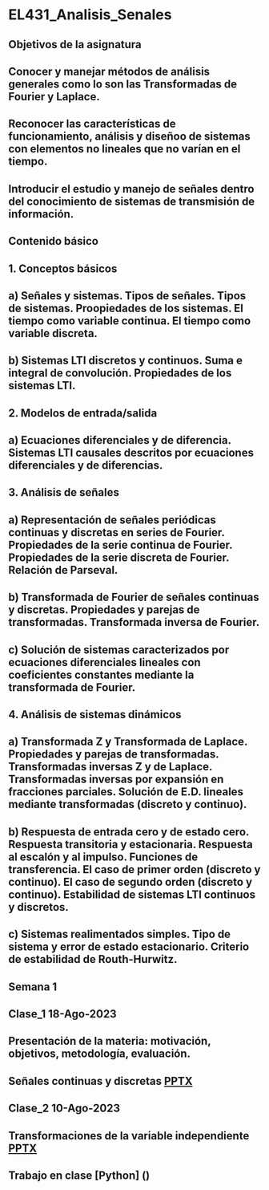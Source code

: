 # EL431_Analisis_Senales
## Objetivos de la asignatura
## Conocer y manejar métodos de análisis generales como lo son las Transformadas de Fourier y Laplace.
## Reconocer las características de funcionamiento, análisis y diseñoo de sistemas con elementos no lineales que no varían en el tiempo.
## Introducir el estudio y manejo de señales dentro del conocimiento de sistemas de transmisión de información.
## Contenido básico
## 1. Conceptos básicos
## a) Señales y sistemas. Tipos de señales. Tipos de sistemas. Proopiedades de los sistemas. El tiempo como variable continua. El tiempo como variable discreta.
## b) Sistemas LTI discretos y continuos. Suma e integral de convolución. Propiedades de los sistemas LTI.
## 2. Modelos de entrada/salida
## a) Ecuaciones diferenciales y de diferencia. Sistemas LTI causales descritos por ecuaciones diferenciales y de diferencias.
## 3. Análisis de señales
## a) Representación de señales periódicas continuas y discretas en series de Fourier. Propiedades de la serie continua de Fourier. Propiedades de la serie discreta de Fourier. Relación de Parseval.
## b) Transformada de Fourier de señales continuas y discretas. Propiedades y parejas de transformadas. Transformada inversa de Fourier.
## c) Solución de sistemas caracterizados por ecuaciones diferenciales lineales con coeficientes constantes mediante la transformada de Fourier.
## 4. Análisis de sistemas dinámicos
## a) Transformada Z y Transformada de Laplace. Propiedades y parejas de transformadas. Transformadas inversas Z y de Laplace. Transformadas inversas por expansión en fracciones parciales. Solución de E.D. lineales mediante transformadas (discreto y continuo).
## b) Respuesta de entrada cero y de estado cero. Respuesta transitoria y estacionaria. Respuesta al escalón y al impulso. Funciones de transferencia. El caso de primer orden (discreto y continuo). El caso de segundo orden (discreto y continuo). Estabilidad de sistemas LTI continuos y discretos.
## c) Sistemas realimentados simples. Tipo de sistema y error de estado estacionario. Criterio de estabilidad de Routh-Hurwitz. 

## Semana 1
## Clase_1 18-Ago-2023
## Presentación de la materia: motivación, objetivos, metodología, evaluación.
## Señales continuas y discretas [PPTX](https://github.com/joseramoniglesias/EL431_Analisis_Senales/blob/main/Clases/Cap01_Introducci%C3%B3n/Presentaciones/AS01_Se%C3%B1ales_continuasydiscretas.pdf) 
## Clase_2 10-Ago-2023
## Transformaciones de la variable independiente [PPTX](https://github.com/joseramoniglesias/EL431_Analisis_Senales/blob/main/Clases/Cap01_Introducci%C3%B3n/Presentaciones/AS01_Senales_Tiempo_Continuo.pdf)
## Trabajo en clase [Python] ()
